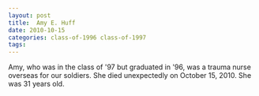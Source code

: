 ```yaml
---
layout: post
title:  Amy E. Huff
date: 2010-10-15
categories: class-of-1996 class-of-1997
tags: 
---
```

Amy, who was in the class of '97 but graduated in '96, was a trauma nurse overseas for our soldiers. She died unexpectedly on October 15, 2010. She was 31 years old.
